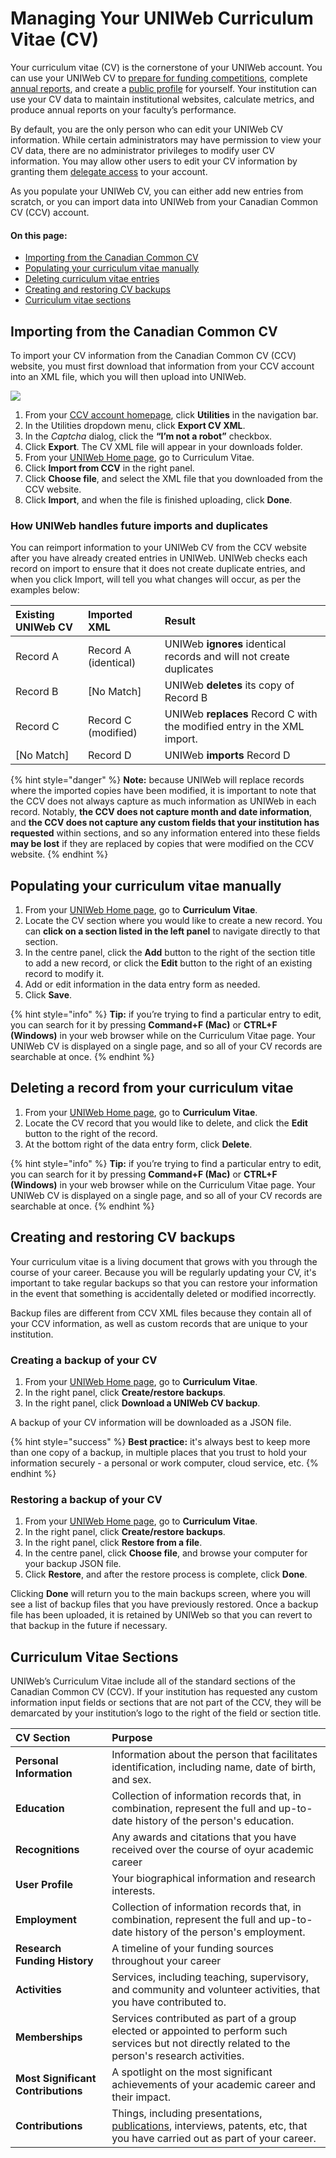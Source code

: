 # Managing Your UNIWeb Curriculum Vitae \(CV\)

Your curriculum vitae \(CV\) is the cornerstone of your UNIWeb account. You can use your UNIWeb CV to [prepare for funding competitions](applying-for-funding-with-the-canadian-common-cv.md), complete [annual reports](downloading-cvs-and-reports.md#downloading-your-own-cv-and-report-files), and create a [public profile](../networking-on-uniweb/filling-out-your-public-profile.md#filling-out-your-public-profile-automatically-using-your-cv) for yourself. Your institution can use your CV data to maintain institutional websites, calculate metrics, and produce annual reports on your faculty’s performance.

By default, you are the only person who can edit your UNIWeb CV information. While certain administrators may have permission to view your CV data, there are no administrator privileges to modify user CV information. You may allow other users to edit your CV information by granting them [delegate access](../uniweb-accounts/access-control/delegate-access.md#granting-delegate-access) to your account.

As you populate your UNIWeb CV, you can either add new entries from scratch, or you can import data into UNIWeb from your Canadian Common CV \(CCV\) account.

#### On this page:

* [Importing from the Canadian Common CV](your-uniweb-curriculum-vitae-cv.md#importing-from-the-canadian-common-cv)
* [Populating your curriculum vitae manually](your-uniweb-curriculum-vitae-cv.md#populating-your-curriculum-vitae-manually)
* [Deleting curriculum vitae entries](your-uniweb-curriculum-vitae-cv.md#deleting-curriculum-vitae-entries)
* [Creating and restoring CV backups](your-uniweb-curriculum-vitae-cv.md#creating-and-restoring-cv-backups)
* [Curriculum vitae sections](your-uniweb-curriculum-vitae-cv.md#curriculum-vitae-sections)

## Importing from the Canadian Common CV

To import your CV information from the Canadian Common CV \(CCV\) website, you must first download that information from your CCV account into an XML file, which you will then upload into UNIWeb.

![](../.gitbook/assets/screencast-2019-10-20-13-05-31.gif)

1. From your [CCV account homepage](https://ccv-cvc.ca), click **Utilities** in the navigation bar.
2. In the Utilities dropdown menu, click **Export CV XML**.
3. In the _Captcha_ dialog, click the **“I’m not a robot”** checkbox.
4. Click **Export**. The CV XML file will appear in your downloads folder.
5. From your [UNIWeb Home page](../navigating-uniweb.md#the-home-page), go to Curriculum Vitae.
6. Click **Import from CCV** in the right panel.
7. Click **Choose file**, and select the XML file that you downloaded from the CCV website.
8. Click **Import**, and when the file is finished uploading, click **Done**. 

### How UNIWeb handles future imports and duplicates

You can reimport information to your UNIWeb CV from the CCV website after you have already created entries in UNIWeb. UNIWeb checks each record on import to ensure that it does not create duplicate entries, and when you click Import, will tell you what changes will occur, as per the examples below:

| Existing UNIWeb CV | Imported XML | Result |
| :--- | :--- | :--- |
| Record A | Record A \(identical\) | UNIWeb **ignores** identical records and will not create duplicates |
| Record B | \[No Match\] | UNIWeb **deletes** its copy of Record B |
| Record C | Record C \(modified\) | UNIWeb **replaces** Record C with the modified entry in the XML import. |
| \[No Match\] | Record D | UNIWeb **imports** Record D |

{% hint style="danger" %}
**Note:** because UNIWeb will replace records where the imported copies have been modified, it is important to note that the CCV does not always capture as much information as UNIWeb in each record. Notably, **the CCV does not capture month and date information**, and **the CCV does not capture any custom fields that your institution has requested** within sections, and so any information entered into these fields **may be lost** if they are replaced by copies that were modified on the CCV website.
{% endhint %}

## Populating your curriculum vitae manually

1. From your [UNIWeb Home page](../navigating-uniweb.md#the-home-page), go to **Curriculum Vitae**.
2. Locate the CV section where you would like to create a new record. You can **click on a section listed in the left panel** to navigate directly to that section.
3. In the centre panel, click the **Add** button to the right of the section title to add a new record, or click the **Edit** button to the right of an existing record to modify it.
4. Add or edit information in the data entry form as needed.
5. Click **Save**.

{% hint style="info" %}
**Tip:** if you’re trying to find a particular entry to edit, you can search for it by pressing **Command+F \(Mac\)** or **CTRL+F \(Windows\)** in your web browser while on the Curriculum Vitae page. Your UNIWeb CV is displayed on a single page, and so all of your CV records are searchable at once.
{% endhint %}

## Deleting a record from your curriculum vitae

1. From your [UNIWeb Home page](../navigating-uniweb.md#the-home-page), go to **Curriculum Vitae**.
2. Locate the CV record that you would like to delete, and click the **Edit** button to the right of the record.
3. At the bottom right of the data entry form, click **Delete**.

{% hint style="info" %}
**Tip:** if you’re trying to find a particular entry to edit, you can search for it by pressing **Command+F \(Mac\)** or **CTRL+F \(Windows\)** in your web browser while on the Curriculum Vitae page. Your UNIWeb CV is displayed on a single page, and so all of your CV records are searchable at once.
{% endhint %}

## Creating and restoring CV backups

Your curriculum vitae is a living document that grows with you through the course of your career. Because you will be regularly updating your CV, it's important to take regular backups so that you can restore your information in the event that something is accidentally deleted or modified incorrectly.

Backup files are different from CCV XML files because they contain all of your CCV information, as well as custom records that are unique to your institution.

### Creating a backup of your CV

1. From your [UNIWeb Home page](../navigating-uniweb.md#the-home-page), go to **Curriculum Vitae**.
2. In the right panel, click **Create/restore backups**.
3. In the right panel, click **Download a UNIWeb CV backup**.

A backup of your CV information will be downloaded as a JSON file. 

{% hint style="success" %}
**Best practice:** it's always best to keep more than one copy of a backup, in multiple places that you trust to hold your information securely - a personal or work computer, cloud service, etc.
{% endhint %}

### Restoring a backup of your CV

1. From your [UNIWeb Home page](../navigating-uniweb.md#the-home-page), go to **Curriculum Vitae**.
2. In the right panel, click **Create/restore backups**.
3. In the right panel, click **Restore from a file**.
4. In the centre panel, click **Choose file**, and browse your computer for your backup JSON file.
5. Click **Restore**, and after the restore process is complete, click **Done**.

Clicking **Done** will return you to the main backups screen, where you will see a list of backup files that you have previously restored. Once a backup file has been uploaded, it is retained by UNIWeb so that you can revert to that backup in the future if necessary.

## Curriculum Vitae Sections

UNIWeb’s Curriculum Vitae include all of the standard sections of the Canadian Common CV \(CCV\). If your institution has requested any custom information input fields or sections that are not part of the CCV, they will be demarcated by your institution’s logo to the right of the field or section title.

| CV Section | Purpose |
| :--- | :--- |
| **Personal Information** | Information about the person that facilitates identification, including name, date of birth, and sex. |
| **Education** | Collection of information records that, in combination, represent the full and up-to-date history of the person's education. |
| **Recognitions** | Any awards and citations that you have received over the course of oyur academic career |
| **User Profile** | Your biographical information and research interests. |
| **Employment** | Collection of information records that, in combination, represent the full and up-to-date history of the person's employment. |
| **Research Funding History** | A timeline of your funding sources throughout your career |
| **Activities** | Services, including teaching, supervisory, and community and volunteer activities, that you have contributed to. |
| **Memberships** | Services contributed as part of a group elected or appointed to perform such services but not directly related to the person's research activities. |
| **Most Significant Contributions** | A spotlight on the most significant achievements of your academic career and their impact. |
| **Contributions** | Things, including presentations, [publications](publications-1.md), interviews, patents, etc, that you have carried out as part of your career.  |



